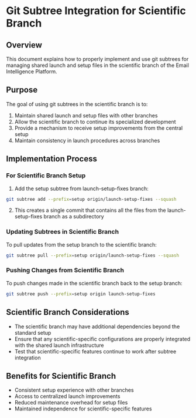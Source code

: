 # Git Subtree Integration for Scientific Branch

## Overview

This document explains how to properly implement and use git subtrees for managing shared launch and setup files in the scientific branch of the Email Intelligence Platform.

## Purpose

The goal of using git subtrees in the scientific branch is to:

1. Maintain shared launch and setup files with other branches
2. Allow the scientific branch to continue its specialized development
3. Provide a mechanism to receive setup improvements from the central setup
4. Maintain consistency in launch procedures across branches

## Implementation Process

### For Scientific Branch Setup

1. Add the setup subtree from launch-setup-fixes branch:

```bash
git subtree add --prefix=setup origin/launch-setup-fixes --squash
```

2. This creates a single commit that contains all the files from the launch-setup-fixes branch as a subdirectory

### Updating Subtrees in Scientific Branch

To pull updates from the setup branch to the scientific branch:

```bash
git subtree pull --prefix=setup origin/launch-setup-fixes --squash
```

### Pushing Changes from Scientific Branch

To push changes made in the scientific branch back to the setup branch:

```bash
git subtree push --prefix=setup origin launch-setup-fixes
```

## Scientific Branch Considerations

- The scientific branch may have additional dependencies beyond the standard setup
- Ensure that any scientific-specific configurations are properly integrated with the shared launch infrastructure
- Test that scientific-specific features continue to work after subtree integration

## Benefits for Scientific Branch

- Consistent setup experience with other branches
- Access to centralized launch improvements
- Reduced maintenance overhead for setup files
- Maintained independence for scientific-specific features